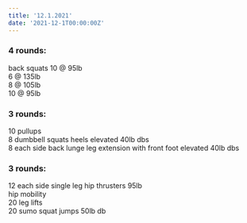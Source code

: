 ```yaml
---
title: '12.1.2021'
date: '2021-12-1T00:00:00Z'
---
```


### 4 rounds:      
back squats
10 @ 95lb    
6 @ 135lb   
8 @ 105lb    
10 @ 95lb      

### 3 rounds:  
10 pullups      
8 dumbbell squats heels elevated 40lb dbs   
8 each side back lunge leg extension with front foot elevated 40lb dbs     

### 3 rounds:  
12 each side single leg hip thrusters 95lb      
hip mobility   
20 leg lifts   
20 sumo squat jumps 50lb db       